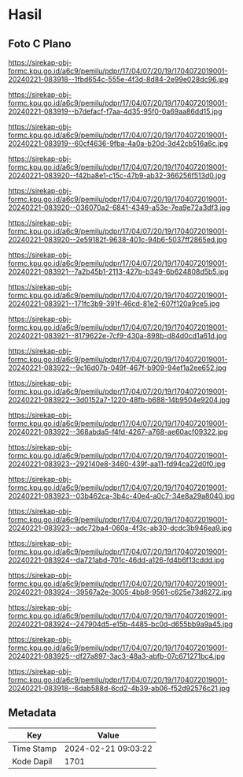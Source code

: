 # Hasil

## Foto C Plano

https://sirekap-obj-formc.kpu.go.id/a6c9/pemilu/pdpr/17/04/07/20/19/1704072019001-20240221-083918--1fbd654c-555e-4f3d-8d84-2e99e028dc96.jpg

https://sirekap-obj-formc.kpu.go.id/a6c9/pemilu/pdpr/17/04/07/20/19/1704072019001-20240221-083919--b7defacf-f7aa-4d35-95f0-0a69aa86dd15.jpg

https://sirekap-obj-formc.kpu.go.id/a6c9/pemilu/pdpr/17/04/07/20/19/1704072019001-20240221-083919--60cf4636-9fba-4a0a-b20d-3d42cb516a6c.jpg

https://sirekap-obj-formc.kpu.go.id/a6c9/pemilu/pdpr/17/04/07/20/19/1704072019001-20240221-083920--f42ba8e1-c15c-47b9-ab32-366256f513d0.jpg

https://sirekap-obj-formc.kpu.go.id/a6c9/pemilu/pdpr/17/04/07/20/19/1704072019001-20240221-083920--036070a2-6841-4349-a53e-7ea9e72a3df3.jpg

https://sirekap-obj-formc.kpu.go.id/a6c9/pemilu/pdpr/17/04/07/20/19/1704072019001-20240221-083920--2e59182f-9638-401c-94b6-5037ff2865ed.jpg

https://sirekap-obj-formc.kpu.go.id/a6c9/pemilu/pdpr/17/04/07/20/19/1704072019001-20240221-083921--7a2b45b1-2113-427b-b349-6b624808d5b5.jpg

https://sirekap-obj-formc.kpu.go.id/a6c9/pemilu/pdpr/17/04/07/20/19/1704072019001-20240221-083921--171fc3b9-391f-46cd-81e2-607f120a9ce5.jpg

https://sirekap-obj-formc.kpu.go.id/a6c9/pemilu/pdpr/17/04/07/20/19/1704072019001-20240221-083921--8179622e-7cf9-430a-898b-d84d0cd1a61d.jpg

https://sirekap-obj-formc.kpu.go.id/a6c9/pemilu/pdpr/17/04/07/20/19/1704072019001-20240221-083922--9c16d07b-049f-467f-b909-94ef1a2ee652.jpg

https://sirekap-obj-formc.kpu.go.id/a6c9/pemilu/pdpr/17/04/07/20/19/1704072019001-20240221-083922--3d0152a7-1220-48fb-b688-14b9504e9204.jpg

https://sirekap-obj-formc.kpu.go.id/a6c9/pemilu/pdpr/17/04/07/20/19/1704072019001-20240221-083922--368abda5-f4fd-4267-a768-ae60acf09322.jpg

https://sirekap-obj-formc.kpu.go.id/a6c9/pemilu/pdpr/17/04/07/20/19/1704072019001-20240221-083923--292140e8-3460-439f-aa11-fd94ca22d0f0.jpg

https://sirekap-obj-formc.kpu.go.id/a6c9/pemilu/pdpr/17/04/07/20/19/1704072019001-20240221-083923--03b462ca-3b4c-40e4-a0c7-34e8a29a8040.jpg

https://sirekap-obj-formc.kpu.go.id/a6c9/pemilu/pdpr/17/04/07/20/19/1704072019001-20240221-083923--adc72ba4-060a-4f3c-ab30-dcdc3b946ea9.jpg

https://sirekap-obj-formc.kpu.go.id/a6c9/pemilu/pdpr/17/04/07/20/19/1704072019001-20240221-083924--da721abd-701c-46dd-a126-fd4b6f13cddd.jpg

https://sirekap-obj-formc.kpu.go.id/a6c9/pemilu/pdpr/17/04/07/20/19/1704072019001-20240221-083924--39567a2e-3005-4bb8-9561-c625e73d6272.jpg

https://sirekap-obj-formc.kpu.go.id/a6c9/pemilu/pdpr/17/04/07/20/19/1704072019001-20240221-083924--247904d5-e15b-4485-bc0d-d655bb9a9a45.jpg

https://sirekap-obj-formc.kpu.go.id/a6c9/pemilu/pdpr/17/04/07/20/19/1704072019001-20240221-083925--df27a897-3ac3-48a3-abfb-07c671271bc4.jpg

https://sirekap-obj-formc.kpu.go.id/a6c9/pemilu/pdpr/17/04/07/20/19/1704072019001-20240221-083918--6dab588d-6cd2-4b39-ab06-f52d92576c21.jpg


## Metadata

| Key        | Value               |
| ---------- | ------------------- |
| Time Stamp | 2024-02-21 09:03:22 |
| Kode Dapil | 1701                |



